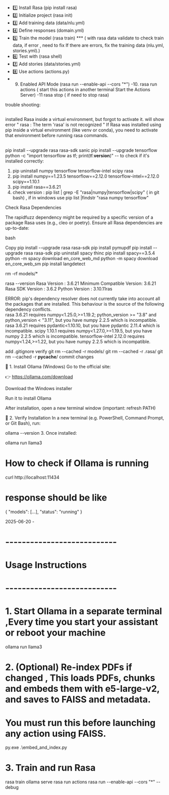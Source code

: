 - 1️⃣ Install Rasa (pip install rasa)
- 2️⃣ Initialize project (rasa init)
- 3️⃣ Add training data (data/nlu.yml)
- 4️⃣ Define responses (domain.yml)
- 5️⃣ Train the model (rasa train) ***    ( with rasa data validate to check train data, if error , need to fix If there are errors, fix the training data (nlu.yml, stories.yml).)
- 6️⃣ Test with (rasa shell)
- 7️⃣ Add stories (data/stories.yml)
- 8️⃣ Use actions (actions.py)
- 9. Enabled API Mode (rasa run --enable-api --cors "*")
-10. rasa run actions  ( start this actions in another terminal Start the Actions Server)
-11  rasa stop  ( if need to stop rasa)

trouble shooting:
##
installed Rasa inside a virtual environment, but forgot to activate it. will show error " rasa : The term 'rasa' is not recognized "
If Rasa was installed using pip inside a virtual environment (like venv or conda), you need to activate that environment before running rasa commands.
##
pip install --upgrade rasa rasa-sdk sanic
pip install --upgrade tensorflow
python -c "import tensorflow as tf; print(tf.__version__)"  -- to check if it's installed correctly:

1. pip uninstall numpy tensorflow tensorflow-intel scipy rasa
2. pip install numpy==1.23.5 tensorflow==2.12.0 tensorflow-intel==2.12.0 scipy==1.10.1
3. pip install rasa==3.6.21
4. check version : pip list | grep -E "rasa|numpy|tensorflow|scipy"  ( in git bash) , if in windows use pip list |findstr "rasa numpy tensorflow"

Check Rasa Dependencies

The rapidfuzz dependency might be required by a specific version of a package Rasa uses (e.g., cleo or poetry). Ensure all Rasa dependencies are up-to-date:

bash

Copy
pip install --upgrade rasa rasa-sdk
pip install pymupdf
pip install --upgrade rasa rasa-sdk
pip uninstall spacy thinc
pip install spacy==3.5.4
python -m spacy download en_core_web_md
python -m spacy download en_core_web_sm
pip install langdetect



rm -rf models/*

rasa --version
Rasa Version      :         3.6.21
Minimum Compatible Version: 3.6.21
Rasa SDK Version  :         3.6.2
Python Version    :         3.10.11ras

ERROR: pip's dependency resolver does not currently take into account all the packages that are installed. This behaviour is the source of the following dependency conflicts.                                                    
rasa 3.6.21 requires numpy<1.25.0,>=1.19.2; python_version >= "3.8" and python_version < "3.11", but you have numpy 2.2.5 which is incompatible.
rasa 3.6.21 requires pydantic<1.10.10, but you have pydantic 2.11.4 which is incompatible.
scipy 1.10.1 requires numpy<1.27.0,>=1.19.5, but you have numpy 2.2.5 which is incompatible.
tensorflow-intel 2.12.0 requires numpy<1.24,>=1.22, but you have numpy 2.2.5 which is incompatible.



add .gitignore
verify 
git rm --cached -r models/
git rm --cached -r .rasa/
git rm --cached -r __pycache__/
commit changes


🔹 1. Install Ollama (Windows)
Go to the official site:

👉 https://ollama.com/download

Download the Windows installer

Run it to install Ollama

After installation, open a new terminal window (important: refresh PATH)

🔹 2. Verify Installation
In a new terminal (e.g. PowerShell, Command Prompt, or Git Bash), run:


ollama --version
3. Once installed:

ollama run llama3
# How to check if Ollama is running
curl http://localhost:11434
# response should be like 
{
  "models": [...],
  "status": "running"
}



2025-06-20 - 
 
# ---------------------------
# Usage Instructions
# ---------------------------

# 1. Start Ollama in a separate terminal ,Every time you start your assistant or reboot your machine
ollama run llama3

# 2. (Optional) Re-index PDFs if changed , This loads PDFs, chunks and embeds them with e5-large-v2, and saves to FAISS and metadata.
# You must run this before launching any action using FAISS.
py.exe .\embed_and_index.py 

# 3. Train and run Rasa
rasa train
ollama serve
rasa run actions
rasa run --enable-api --cors "*" --debug


